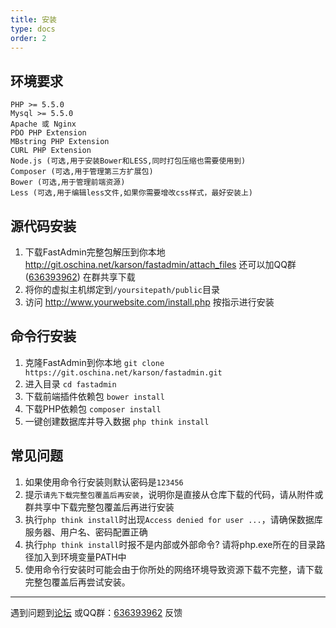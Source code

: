 ```yaml
---
title: 安装
type: docs
order: 2
---
```


## **环境要求**

~~~
PHP >= 5.5.0
Mysql >= 5.5.0
Apache 或 Nginx
PDO PHP Extension
MBstring PHP Extension
CURL PHP Extension
Node.js (可选,用于安装Bower和LESS,同时打包压缩也需要使用到)
Composer (可选,用于管理第三方扩展包)
Bower (可选,用于管理前端资源)
Less (可选,用于编辑less文件,如果你需要增改css样式，最好安装上)
~~~

## **源代码安装**

1. 下载FastAdmin完整包解压到你本地
	http://git.oschina.net/karson/fastadmin/attach_files
   还可以加QQ群([636393962](https://jq.qq.com/?_wv=1027&k=487PNBb)) 在群共享下载
2. 将你的虚拟主机绑定到`/yoursitepath/public`目录
3. 访问 http://www.yourwebsite.com/install.php 按指示进行安装

## **命令行安装** 

1. 克隆FastAdmin到你本地
	`git clone https://git.oschina.net/karson/fastadmin.git `
2. 进入目录
	`cd fastadmin `
3. 下载前端插件依赖包
	`bower install `
4. 下载PHP依赖包
	`composer install`
5. 一键创建数据库并导入数据
	`php think install`

## **常见问题**
1. 如果使用命令行安装则默认密码是`123456`
2. 提示`请先下载完整包覆盖后再安装`，说明你是直接从仓库下载的代码，请从附件或群共享中下载完整包覆盖后再进行安装
3. 执行`php think install`时出现`Access denied for user ...`，请确保数据库服务器、用户名、密码配置正确
4. 执行`php think install`时报不是内部或外部命令? 请将php.exe所在的目录路径加入到环境变量PATH中
5. 使用命令行安装时可能会由于你所处的网络环境导致资源下载不完整，请下载完整包覆盖后再尝试安装。

* * * * *
遇到问题到[论坛](http://forum.fastadmin.net) 或QQ群：[636393962](https://jq.qq.com/?_wv=1027&k=487PNBb) 反馈




